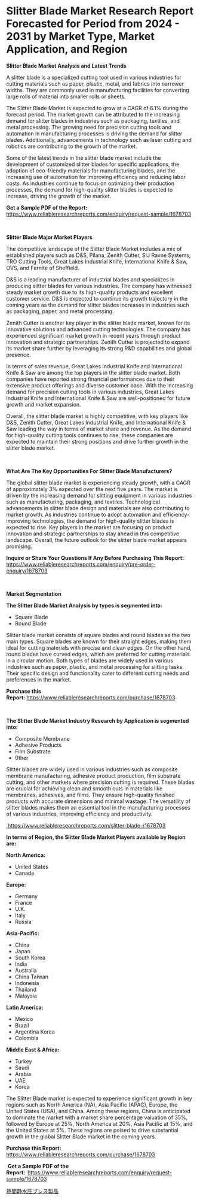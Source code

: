 <p><h1>Slitter Blade Market Research Report Forecasted for Period from 2024 -  2031 by Market Type, Market Application, and Region</h1></p><p><strong>Slitter Blade Market Analysis and Latest Trends</strong></p>
<p><p>A slitter blade is a specialized cutting tool used in various industries for cutting materials such as paper, plastic, metal, and fabrics into narrower widths. They are commonly used in manufacturing facilities for converting large rolls of material into smaller rolls or sheets.</p><p>The Slitter Blade Market is expected to grow at a CAGR of 6.1% during the forecast period. The market growth can be attributed to the increasing demand for slitter blades in industries such as packaging, textiles, and metal processing. The growing need for precision cutting tools and automation in manufacturing processes is driving the demand for slitter blades. Additionally, advancements in technology such as laser cutting and robotics are contributing to the growth of the market.</p><p>Some of the latest trends in the slitter blade market include the development of customized slitter blades for specific applications, the adoption of eco-friendly materials for manufacturing blades, and the increasing use of automation for improving efficiency and reducing labor costs. As industries continue to focus on optimizing their production processes, the demand for high-quality slitter blades is expected to increase, driving the growth of the market.</p></p>
<p><strong>Get a Sample PDF of the Report:&nbsp;</strong> <a href="https://www.reliableresearchreports.com/enquiry/request-sample/1678703">https://www.reliableresearchreports.com/enquiry/request-sample/1678703</a></p>
<p>&nbsp;</p>
<p><strong>Slitter Blade Major Market Players</strong></p>
<p><p>The competitive landscape of the Slitter Blade Market includes a mix of established players such as D&S, Pilana, Zenith Cutter, SIJ Ravne Systems, TRO Cutting Tools, Great Lakes Industrial Knife, International Knife & Saw, OVS, and Fernite of Sheffield. </p><p>D&S is a leading manufacturer of industrial blades and specializes in producing slitter blades for various industries. The company has witnessed steady market growth due to its high-quality products and excellent customer service. D&S is expected to continue its growth trajectory in the coming years as the demand for slitter blades increases in industries such as packaging, paper, and metal processing.</p><p>Zenith Cutter is another key player in the slitter blade market, known for its innovative solutions and advanced cutting technologies. The company has experienced significant market growth in recent years through product innovation and strategic partnerships. Zenith Cutter is projected to expand its market share further by leveraging its strong R&D capabilities and global presence.</p><p>In terms of sales revenue, Great Lakes Industrial Knife and International Knife & Saw are among the top players in the slitter blade market. Both companies have reported strong financial performances due to their extensive product offerings and diverse customer base. With the increasing demand for precision cutting tools in various industries, Great Lakes Industrial Knife and International Knife & Saw are well-positioned for future growth and market expansion. </p><p>Overall, the slitter blade market is highly competitive, with key players like D&S, Zenith Cutter, Great Lakes Industrial Knife, and International Knife & Saw leading the way in terms of market share and revenue. As the demand for high-quality cutting tools continues to rise, these companies are expected to maintain their strong positions and drive further growth in the slitter blade market.</p></p>
<p>&nbsp;</p>
<p><strong>What Are The Key Opportunities For Slitter Blade Manufacturers?</strong></p>
<p><p>The global slitter blade market is experiencing steady growth, with a CAGR of approximately 3% expected over the next five years. The market is driven by the increasing demand for slitting equipment in various industries such as manufacturing, packaging, and textiles. Technological advancements in slitter blade design and materials are also contributing to market growth. As industries continue to adopt automation and efficiency-improving technologies, the demand for high-quality slitter blades is expected to rise. Key players in the market are focusing on product innovation and strategic partnerships to stay ahead in this competitive landscape. Overall, the future outlook for the slitter blade market appears promising.</p></p>
<p><strong>Inquire or Share Your Questions If Any Before Purchasing This Report:</strong> <a href="https://www.reliableresearchreports.com/enquiry/pre-order-enquiry/1678703">https://www.reliableresearchreports.com/enquiry/pre-order-enquiry/1678703</a></p>
<p>&nbsp;</p>
<p><strong>Market Segmentation</strong></p>
<p><strong>The Slitter Blade Market Analysis by types is segmented into:</strong></p>
<p><ul><li>Square Blade</li><li>Round Blade</li></ul></p>
<p><p>Slitter blade market consists of square blades and round blades as the two main types. Square blades are known for their straight edges, making them ideal for cutting materials with precise and clean edges. On the other hand, round blades have curved edges, which are preferred for cutting materials in a circular motion. Both types of blades are widely used in various industries such as paper, plastic, and metal processing for slitting tasks. Their specific design and functionality cater to different cutting needs and preferences in the market.</p></p>
<p><strong>Purchase this Report:&nbsp;</strong><a href="https://www.reliableresearchreports.com/purchase/1678703">https://www.reliableresearchreports.com/purchase/1678703</a></p>
<p>&nbsp;</p>
<p><strong>The Slitter Blade Market Industry Research by Application is segmented into:</strong></p>
<p><ul><li>Composite Membrane</li><li>Adhesive Products</li><li>Film Substrate</li><li>0ther</li></ul></p>
<p><p>Slitter blades are widely used in various industries such as composite membrane manufacturing, adhesive product production, film substrate cutting, and other markets where precision cutting is required. These blades are crucial for achieving clean and smooth cuts in materials like membranes, adhesives, and films. They ensure high-quality finished products with accurate dimensions and minimal wastage. The versatility of slitter blades makes them an essential tool in the manufacturing processes of various industries, improving efficiency and productivity.</p></p>
<p><a href="https://www.reliableresearchreports.com/slitter-blade-r1678703">&nbsp;https://www.reliableresearchreports.com/slitter-blade-r1678703</a></p>
<p><strong>In terms of Region, the Slitter Blade Market Players available by Region are:</strong></p>
<p>
    <p> <strong> North America: </strong>
        <ul>
            <li>United States</li>
            <li>Canada</li>
        </ul>
        </p> 
    <p> <strong> Europe: </strong>
        <ul>
            <li>Germany</li>
            <li>France</li>
            <li>U.K.</li>
            <li>Italy</li>
            <li>Russia</li>
        </ul>
        </p> 
    <p> <strong> Asia-Pacific: </strong>
        <ul>
            <li>China</li>
            <li>Japan</li>
            <li>South Korea</li>
            <li>India</li>
            <li>Australia</li>
            <li>China Taiwan</li>
            <li>Indonesia</li>
            <li>Thailand</li>
            <li>Malaysia</li>
        </ul>
        </p> 
    <p> <strong> Latin America: </strong>
        <ul>
            <li>Mexico</li>
            <li>Brazil</li>
            <li>Argentina Korea</li>
            <li>Colombia</li>
        </ul>
        </p> 
    <p> <strong> Middle East & Africa: </strong>
        <ul>
            <li>Turkey</li>
            <li>Saudi</li>
            <li>Arabia</li>
            <li>UAE</li>
            <li>Korea</li>
        </ul>
    </p>
    </p>
<p><p>The Slitter Blade market is expected to experience significant growth in key regions such as North America (NA), Asia Pacific (APAC), Europe, the United States (USA), and China. Among these regions, China is anticipated to dominate the market with a market share percentage valuation of 35%, followed by Europe at 25%, North America at 20%, Asia Pacific at 15%, and the United States at 5%. These regions are poised to drive substantial growth in the global Slitter Blade market in the coming years.</p></p>
<p><strong>Purchase this Report: </strong><a href="https://www.reliableresearchreports.com/purchase/1678703">https://www.reliableresearchreports.com/purchase/1678703</a></p>
<p>&nbsp;<strong>Get a Sample PDF of the Report:&nbsp;&nbsp;</strong><a href="https://www.reliableresearchreports.com/enquiry/request-sample/1678703">https://www.reliableresearchreports.com/enquiry/request-sample/1678703</a></p>
<p><strong></strong></p>
<p><p><a href="https://medium.com/@lorrainethompson10/%E3%83%9B%E3%83%83%E3%83%88%E3%82%A4%E3%82%BD%E3%82%B9%E3%82%BF%E3%83%86%E3%82%A3%E3%83%83%E3%82%AF%E3%83%97%E3%83%AC%E3%82%B9%E8%A3%BD%E5%93%81%E5%B8%82%E5%A0%B4%E3%81%AE%E5%88%86%E6%9E%90-%E3%82%B0%E3%83%AD%E3%83%BC%E3%83%90%E3%83%AB%E7%94%A3%E6%A5%AD%E3%81%AE%E5%B1%95%E6%9C%9B%E3%81%A8%E4%BA%88%E6%B8%AC-2024%E5%B9%B4%E3%81%8B%E3%82%892031%E5%B9%B4-169236eeca61">熱間静水圧プレス製品</a></p></p>